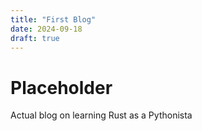 ```yaml
---
title: "First Blog"
date: 2024-09-18
draft: true
---
```


# Placeholder

Actual blog on learning Rust as a Pythonista